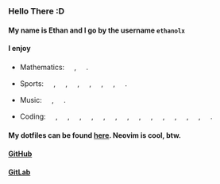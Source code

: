 ### Hello There :D

#### My name is Ethan and I go by the username `ethanolx`

#### I enjoy
- Mathematics:
<img src="https://cdn-icons-png.flaticon.com/512/2106/2106578.png" width="16pt" />,
<img src="https://cdn-icons-png.flaticon.com/512/4872/4872235.png" width="16pt" />.

- Sports:
<img src="https://cdn-icons-png.flaticon.com/512/1099/1099794.png" width="16pt" />,
<img src="https://cdn-icons-png.flaticon.com/512/2263/2263225.png" width="16pt" />,
<img src="https://cdn-icons-png.flaticon.com/512/2633/2633871.png" width="16pt" />,
<img src="https://cdn-icons-png.flaticon.com/512/4363/4363824.png" width="16pt" />,
<img src="https://cdn-icons-png.flaticon.com/512/802/802340.png" width="16pt" />,
<img src="https://cdn-icons-png.flaticon.com/512/1087/1087299.png" width="16pt" />,
<img src="https://cdn-icons-png.flaticon.com/512/3655/3655055.png" width="16pt" />.

- Music:
<img src="https://cdn-icons-png.flaticon.com/512/2318/2318237.png" width="16pt" />,
<img src="https://cdn-icons-png.flaticon.com/512/3656/3656968.png" width="16pt" />.

- Coding: 
<img src="https://cdn.jsdelivr.net/gh/devicons/devicon/icons/html5/html5-original.svg" width="16pt" />,
<img src="https://cdn.jsdelivr.net/gh/devicons/devicon/icons/css3/css3-original.svg" width="16pt" />,
<img src="https://cdn.jsdelivr.net/gh/devicons/devicon/icons/javascript/javascript-original.svg" width="16pt" />,
<img src="https://cdn.jsdelivr.net/gh/devicons/devicon/icons/typescript/typescript-original.svg" width="16pt" />,
<img src="https://cdn.jsdelivr.net/gh/devicons/devicon/icons/c/c-original.svg" width="16pt" />,
<img src="https://cdn.jsdelivr.net/gh/devicons/devicon/icons/cplusplus/cplusplus-original.svg" width="16pt" />,
<img src="https://cdn.jsdelivr.net/gh/devicons/devicon/icons/csharp/csharp-original.svg" width="16pt" />,
<img src="https://cdn.jsdelivr.net/gh/devicons/devicon/icons/lua/lua-original.svg" width="16pt" />,
<img src="https://cdn.jsdelivr.net/gh/devicons/devicon/icons/python/python-original.svg" width="16pt" />,
<img src="https://cdn.jsdelivr.net/gh/devicons/devicon/icons/go/go-original-wordmark.svg" width="16pt" />,
<img src="https://cdn.jsdelivr.net/gh/devicons/devicon/icons/rust/rust-plain.svg" width="16pt" />,
<img src="https://cdn.jsdelivr.net/gh/devicons/devicon/icons/java/java-original.svg" width="16pt" />,
<img src="https://cdn.jsdelivr.net/gh/devicons/devicon/icons/vim/vim-original.svg" width="16pt" />,
<img src="https://cdn-icons-png.flaticon.com/512/4492/4492311.png" width="16pt" />.

#### My dotfiles can be found [here](https://github.com/ethanolx/.files). Neovim is cool, btw. <img src="https://cdn-icons-png.flaticon.com/512/569/569586.png" width="16pt" />

#### [GitHub](https://github.com/ethanolx)

#### [GitLab](https://gitlab.com/ethanolx)
